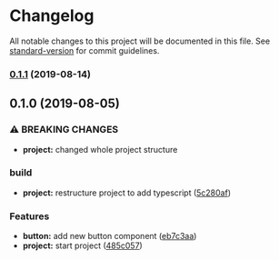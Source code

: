 # Changelog

All notable changes to this project will be documented in this file. See [standard-version](https://github.com/conventional-changelog/standard-version) for commit guidelines.

### [0.1.1](https://github.com/thiagobrez/qa-tools/compare/v0.1.0...v0.1.1) (2019-08-14)

## 0.1.0 (2019-08-05)


### ⚠ BREAKING CHANGES

* **project:** changed whole project structure

### build

* **project:** restructure project to add typescript ([5c280af](https://github.com/thiagobrez/qa-tools/commit/5c280af))


### Features

* **button:** add new button component ([eb7c3aa](https://github.com/thiagobrez/qa-tools/commit/eb7c3aa))
* **project:** start project ([485c057](https://github.com/thiagobrez/qa-tools/commit/485c057))
